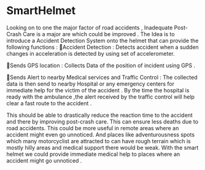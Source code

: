 # SmartHelmet

Looking on to one the major factor of road accidents , Inadequate Post-Crash Care  is a major are which could be improved .
The Idea is to introduce a  Accident Detection System onto the helmet that can provide the following functions :
Accident Detection : Detects accident when a sudden changes in acceleration is 
detected by using set of accelerometer.

Sends GPS location : Collects Data of the position of incident using GPS .

Sends Alert to nearby Medical services and Traffic Control : The collected data is then send 		to nearby Hospital or any emergency centers for immediate help for the victim of 			the accident . By the time the hospital is ready with the ambulance ,the alert received by the traffic control will help clear a fast route to the accident .

This should be able to drastically reduce the reaction time to the accident and there by improving post-crash care. This can ensure less deaths due to road accidents.
This could be more useful in remote areas where an accident might even go unnoticed.
And places like adventurousness spots which many motorcyclist are attracted to can have rough terrain which is mostly hilly areas and medical support there would be weak.
With the smart helmet we could provide immediate medical help to places where	an accident might go unnoticed .	    
